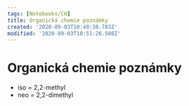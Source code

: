 ```yaml
---
tags: [Notebooks/CH]
title: Organická chemie poznámky
created: '2020-09-03T10:49:30.783Z'
modified: '2020-09-03T10:51:26.508Z'
---
```


# Organická chemie poznámky
- iso = 2,2-methyl
- neo = 2,2-dimethyl
